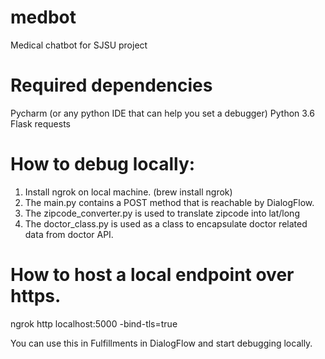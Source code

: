# medbot
Medical chatbot for SJSU project

# Required dependencies
Pycharm (or any python IDE that can help you set a debugger)
Python 3.6
Flask
requests


# How to debug locally:
1. Install ngrok on local machine. (brew install ngrok)
2. The main.py contains a POST method that is reachable by DialogFlow.
3. The zipcode_converter.py is used to translate zipcode into lat/long
4. The doctor_class.py is used as a class to encapsulate doctor related data from doctor API.

# How to host a local endpoint over https.
ngrok http localhost:5000 -bind-tls=true

You can use this in Fulfillments in DialogFlow and start debugging locally.

